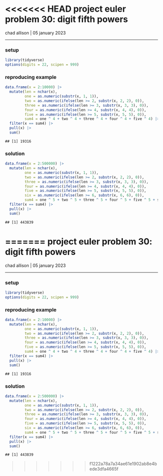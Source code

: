 <<<<<<< HEAD
project euler problem 30: digit fifth powers
================
chad allison \| 05 january 2023

------------------------------------------------------------------------

### setup

``` r
library(tidyverse)
options(digits = 22, scipen = 999)
```

### reproducing example

``` r
data.frame(x = 2:10000) |>
  mutate(len = nchar(x),
         one = as.numeric(substr(x, 1, 1)),
         two = as.numeric(ifelse(len >= 2, substr(x, 2, 2), 0)),
         three = as.numeric(ifelse(len >= 3, substr(x, 3, 3), 0)),
         four = as.numeric(ifelse(len >= 4, substr(x, 4, 4), 0)),
         five = as.numeric(ifelse(len >= 5, substr(x, 5, 5), 0)),
         sum4 = one ^ 4 + two ^ 4 + three ^ 4 + four ^ 4 + five ^ 4) |>
  filter(x == sum4) |>
  pull(x) |>
  sum()
```

    ## [1] 19316

### solution

``` r
data.frame(x = 2:500000) |>
  mutate(len = nchar(x),
         one = as.numeric(substr(x, 1, 1)),
         two = as.numeric(ifelse(len >= 2, substr(x, 2, 2), 0)),
         three = as.numeric(ifelse(len >= 3, substr(x, 3, 3), 0)),
         four = as.numeric(ifelse(len >= 4, substr(x, 4, 4), 0)),
         five = as.numeric(ifelse(len >= 5, substr(x, 5, 5), 0)),
         six = as.numeric(ifelse(len >= 6, substr(x, 6, 6), 0)),
         sum4 = one ^ 5 + two ^ 5 + three ^ 5 + four ^ 5 + five ^ 5 + six ^ 5) |>
  filter(x == sum4) |>
  pull(x) |>
  sum()
```

    ## [1] 443839
=======
project euler problem 30: digit fifth powers
================
chad allison \| 05 january 2023

------------------------------------------------------------------------

### setup

``` r
library(tidyverse)
options(digits = 22, scipen = 999)
```

### reproducing example

``` r
data.frame(x = 2:10000) |>
  mutate(len = nchar(x),
         one = as.numeric(substr(x, 1, 1)),
         two = as.numeric(ifelse(len >= 2, substr(x, 2, 2), 0)),
         three = as.numeric(ifelse(len >= 3, substr(x, 3, 3), 0)),
         four = as.numeric(ifelse(len >= 4, substr(x, 4, 4), 0)),
         five = as.numeric(ifelse(len >= 5, substr(x, 5, 5), 0)),
         sum4 = one ^ 4 + two ^ 4 + three ^ 4 + four ^ 4 + five ^ 4) |>
  filter(x == sum4) |>
  pull(x) |>
  sum()
```

    ## [1] 19316

### solution

``` r
data.frame(x = 2:500000) |>
  mutate(len = nchar(x),
         one = as.numeric(substr(x, 1, 1)),
         two = as.numeric(ifelse(len >= 2, substr(x, 2, 2), 0)),
         three = as.numeric(ifelse(len >= 3, substr(x, 3, 3), 0)),
         four = as.numeric(ifelse(len >= 4, substr(x, 4, 4), 0)),
         five = as.numeric(ifelse(len >= 5, substr(x, 5, 5), 0)),
         six = as.numeric(ifelse(len >= 6, substr(x, 6, 6), 0)),
         sum4 = one ^ 5 + two ^ 5 + three ^ 5 + four ^ 5 + five ^ 5 + six ^ 5) |>
  filter(x == sum4) |>
  pull(x) |>
  sum()
```

    ## [1] 443839
>>>>>>> f1222a78a7a34ae61e1902ab8e4bede3dfa4665f
